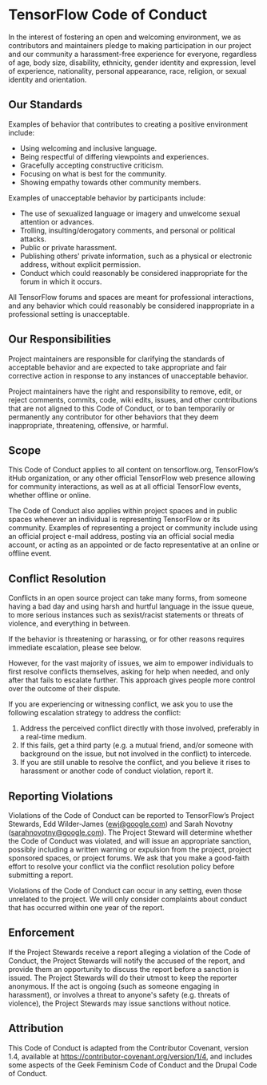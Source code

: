 # TensorFlow Code of Conduct

In the interest of fostering an open and welcoming environment, we as
contributors and maintainers pledge to making participation in our project and
our community a harassment-free experience for everyone, regardless of age, body
size, disability, ethnicity, gender identity and expression, level of
experience, nationality, personal appearance, race, religion, or sexual identity
and orientation.


## Our Standards

Examples of behavior that contributes to creating a positive environment
include:

*   Using welcoming and inclusive language.
*   Being respectful of differing viewpoints and experiences.
*   Gracefully accepting constructive criticism.
*   Focusing on what is best for the community.
*   Showing empathy towards other community members.

Examples of unacceptable behavior by participants include:

*   The use of sexualized language or imagery and unwelcome sexual attention or
    advances.
*   Trolling, insulting/derogatory comments, and personal or political attacks.
*   Public or private harassment.
*   Publishing others' private information, such as a physical or electronic
    address, without explicit permission.
*   Conduct which could reasonably be considered inappropriate for the forum in
    which it occurs.

All TensorFlow forums and spaces are meant for professional interactions, and
any behavior which could reasonably be considered inappropriate in a
professional setting is unacceptable.


## Our Responsibilities

Project maintainers are responsible for clarifying the standards of acceptable
behavior and are expected to take appropriate and fair corrective action in
response to any instances of unacceptable behavior.

Project maintainers have the right and responsibility to remove, edit, or reject
comments, commits, code, wiki edits, issues, and other contributions that are
not aligned to this Code of Conduct, or to ban temporarily or permanently any
contributor for other behaviors that they deem inappropriate, threatening,
offensive, or harmful.


## Scope

This Code of Conduct applies to all content on tensorflow.org, TensorFlow’s
itHub organization, or any other official TensorFlow web presence allowing for
community interactions, as well as at all official TensorFlow events, whether
offline or online.

The Code of Conduct also applies within project spaces and in public spaces
whenever an individual is representing TensorFlow or its community. Examples of
representing a project or community include using an official project e-mail
address, posting via an official social media account, or acting as an appointed
or de facto representative at an online or offline event.


## Conflict Resolution

Conflicts in an open source project can take many forms, from someone having a
bad day and using harsh and hurtful language in the issue queue, to more serious
instances such as sexist/racist statements or threats of violence, and
everything in between.

If the behavior is threatening or harassing, or for other reasons requires
immediate escalation, please see below.

However, for the vast majority of issues, we aim to empower individuals to first
resolve conflicts themselves, asking for help when needed, and only after that
fails to escalate further. This approach gives people more control over the
outcome of their dispute.

If you are experiencing or witnessing conflict, we ask you to use the following
escalation strategy to address the conflict:

1.  Address the perceived conflict directly with those involved, preferably in a
    real-time medium.
2.  If this fails, get a third party (e.g. a mutual friend, and/or someone with
    background on the issue, but not involved in the conflict) to intercede.
3.  If you are still unable to resolve the conflict, and you believe it rises to
    harassment or another code of conduct violation, report it.

## Reporting Violations

Violations of the Code of Conduct can be reported to TensorFlow’s Project
Stewards, Edd Wilder-James (ewj@google.com) and Sarah Novotny
(sarahnovotny@google.com). The Project Steward will determine whether the Code
of Conduct was violated, and will issue an appropriate sanction, possibly
including a written warning or expulsion from the project, project sponsored
spaces, or project forums. We ask that you make a good-faith effort to resolve
your conflict via the conflict resolution policy before submitting a report.

Violations of the Code of Conduct can occur in any setting, even those unrelated
to the project. We will only consider complaints about conduct that has occurred
within one year of the report.


## Enforcement

If the Project Stewards receive a report alleging a violation of the Code of
Conduct, the Project Stewards will notify the accused of the report, and provide
them an opportunity to discuss the report before a sanction is issued. The
Project Stewards will do their utmost to keep the reporter anonymous. If the act
is ongoing (such as someone engaging in harassment), or involves a threat to
anyone's safety (e.g. threats of violence), the Project Stewards may issue
sanctions without notice.


## Attribution

This Code of Conduct is adapted from the Contributor Covenant, version 1.4,
available at https://contributor-covenant.org/version/1/4, and includes some
aspects of the Geek Feminism Code of Conduct and the Drupal Code of Conduct.
